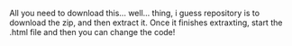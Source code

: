 All you need to download this... well... thing, i guess repository is to download the zip, and then extract it. Once it finishes extraxting, start the .html file and then you can change the code!
